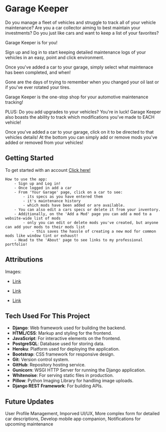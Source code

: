 # Garage Keeper

Do you manage a fleet of vehicles and struggle to track all of your vehicle maintenance? Are you a car collector aiming to best maintain your investments? Do you just like cars and want to keep a list of your favorites?

Garage Keeper is for you!

Sign up and log in to start keeping detailed maintenance logs of your vehicles in an easy, point and click environment. 

Once you've added a car to your garage, simply select what maintenace has been completed, and when! 

Gone are the days of trying to remember when you changed your oil last or if you've ever rotated your tires.

Garage Keeper is the one-stop shop for your automotive maintenance tracking!

PLUS: Do you add upgrades to your vehicles? You're in luck! Garage Keeper also boasts the ability to track which modifications you've made to EACH vehicle!

Once you've added a car to your garage, click on it to be directed to that vehicles details! At the bottom you can simply add or remove mods you've added or removed from your vehicles! 

## Getting Started

To get started with an account [Click here!](https://garage-keeper-35371e4365bb.herokuapp.com/)

    How to use the app:
        - Sign up and Log in!
        - Once logged in add a car
        - From 'Your Garage' page, click on a car to see:
            - its specs as you have entered them 
            - it's maintenance history 
            - which mods have been added or are available.
        - You can also edit a cars specs or delete it from your inventory.
        - Additionally, on the 'Add a Mod' page you can add a mod to a website-wide list of mods
            - only you can edit or delete mods you've created, but anyone can add your mods to their mods list
                - this saves the hassle of creating a new mod for common mods like window tint or exhaust!
        - Head to the 'About' page to see links to my professional portfolio!



## Attributions

Images:
 - [Link](https://www.svgrepo.com/svg/490621/car-suv)

 - [Link](https://www.vecteezy.com/vector-art/21564767-single-wrench-in-pixel-art-style)

 - [Link](https://globalautomotive.dk/toyota-corolla/)


## Tech Used For This Project

- **Django**: Web framework used for building the backend.
- **HTML/CSS**: Markup and styling for the frontend.
- **JavaScript**: For interactive elements on the frontend.
- **PostgreSQL**: Database used for storing data.
- **Heroku**: Platform used for deploying the application.
- **Bootstrap**: CSS framework for responsive design.
- **Git**: Version control system.
- **GitHub**: Repository hosting service.
- **Gunicorn**: WSGI HTTP Server for running the Django application.
- **Whitenoise**: For serving static files in production.
- **Pillow**: Python Imaging Library for handling image uploads.
- **Django REST Framework**: For building APIs.

## Future Updates

User Profile Management, Imporved UI/UX, More complex form for detailed car descriptions, Develop mobile app companion, Notifications for upcoming maintenance